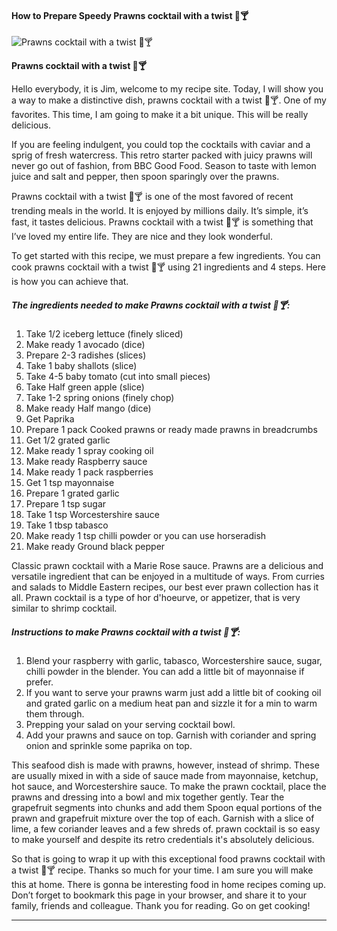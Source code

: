             

#### How to Prepare Speedy Prawns cocktail with a twist 🍤🍸

![Prawns cocktail with a twist 🍤🍸](https://img-global.cpcdn.com/recipes/48543b9d05ab4cbd/751x532cq70/prawns-cocktail-with-a-twist-%f0%9f%8d%a4%f0%9f%8d%b8-recipe-main-photo.jpg)

**Prawns cocktail with a twist 🍤🍸**

Hello everybody, it is Jim, welcome to my recipe site. Today, I will show you a way to make a distinctive dish, prawns cocktail with a twist 🍤🍸. One of my favorites. This time, I am going to make it a bit unique. This will be really delicious.

If you are feeling indulgent, you could top the cocktails with caviar and a sprig of fresh watercress. This retro starter packed with juicy prawns will never go out of fashion, from BBC Good Food. Season to taste with lemon juice and salt and pepper, then spoon sparingly over the prawns.

Prawns cocktail with a twist 🍤🍸 is one of the most favored of recent trending meals in the world. It is enjoyed by millions daily. It’s simple, it’s fast, it tastes delicious. Prawns cocktail with a twist 🍤🍸 is something that I’ve loved my entire life. They are nice and they look wonderful.

To get started with this recipe, we must prepare a few ingredients. You can cook prawns cocktail with a twist 🍤🍸 using 21 ingredients and 4 steps. Here is how you can achieve that.

##### The ingredients needed to make Prawns cocktail with a twist 🍤🍸:

1.  Take 1/2 iceberg lettuce (finely sliced)
2.  Make ready 1 avocado (dice)
3.  Prepare 2-3 radishes (slices)
4.  Take 1 baby shallots (slice)
5.  Take 4-5 baby tomato (cut into small pieces)
6.  Take Half green apple (slice)
7.  Take 1-2 spring onions (finely chop)
8.  Make ready Half mango (dice)
9.  Get Paprika
10.  Prepare 1 pack Cooked prawns or ready made prawns in breadcrumbs
11.  Get 1/2 grated garlic
12.  Make ready 1 spray cooking oil
13.  Make ready Raspberry sauce
14.  Make ready 1 pack raspberries
15.  Get 1 tsp mayonnaise
16.  Prepare 1 grated garlic
17.  Prepare 1 tsp sugar
18.  Take 1 tsp Worcestershire sauce
19.  Take 1 tbsp tabasco
20.  Make ready 1 tsp chilli powder or you can use horseradish
21.  Make ready Ground black pepper

Classic prawn cocktail with a Marie Rose sauce. Prawns are a delicious and versatile ingredient that can be enjoyed in a multitude of ways. From curries and salads to Middle Eastern recipes, our best ever prawn collection has it all. Prawn cocktail is a type of hor d'hoeurve, or appetizer, that is very similar to shrimp cocktail.

##### Instructions to make Prawns cocktail with a twist 🍤🍸:

1.  Blend your raspberry with garlic, tabasco, Worcestershire sauce, sugar, chilli powder in the blender. You can add a little bit of mayonnaise if prefer.
2.  If you want to serve your prawns warm just add a little bit of cooking oil and grated garlic on a medium heat pan and sizzle it for a min to warm them through.
3.  Prepping your salad on your serving cocktail bowl.
4.  Add your prawns and sauce on top. Garnish with coriander and spring onion and sprinkle some paprika on top.

This seafood dish is made with prawns, however, instead of shrimp. These are usually mixed in with a side of sauce made from mayonnaise, ketchup, hot sauce, and Worcestershire sauce. To make the prawn cocktail, place the prawns and dressing into a bowl and mix together gently. Tear the grapefruit segments into chunks and add them Spoon equal portions of the prawn and grapefruit mixture over the top of each. Garnish with a slice of lime, a few coriander leaves and a few shreds of. prawn cocktail is so easy to make yourself and despite its retro credentials it's absolutely delicious.

So that is going to wrap it up with this exceptional food prawns cocktail with a twist 🍤🍸 recipe. Thanks so much for your time. I am sure you will make this at home. There is gonna be interesting food in home recipes coming up. Don’t forget to bookmark this page in your browser, and share it to your family, friends and colleague. Thank you for reading. Go on get cooking!

* * *